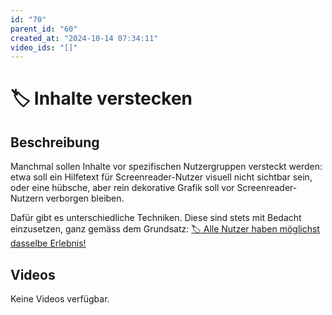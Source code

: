 ```yaml
---
id: "70"
parent_id: "60"
created_at: "2024-10-14 07:34:11"
video_ids: "[]"
---
```


# 🏷️ Inhalte verstecken

## Beschreibung

Manchmal sollen Inhalte vor spezifischen Nutzergruppen versteckt werden: etwa soll ein Hilfetext für Screenreader-Nutzer visuell nicht sichtbar sein, oder eine hübsche, aber rein dekorative Grafik soll vor Screenreader-Nutzern verborgen bleiben.

Dafür gibt es unterschiedliche Techniken. Diese sind stets mit Bedacht einzusetzen, ganz gemäss dem Grundsatz: [🏷️ Alle Nutzer haben möglichst dasselbe Erlebnis!](/de/tags/alle-nutzer-haben-moeglichst-dasselbe-erlebnis)

## Videos

Keine Videos verfügbar.
